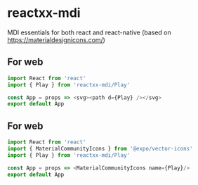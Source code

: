 # reactxx-mdi
MDI essentials for both react and react-native (based on https://materialdesignicons.com/)


## For web
```typescript
import React from 'react'
import { Play } from 'reactxx-mdi/Play'

const App = props => <svg><path d={Play} /></svg>
export default App
```

## For web
```typescript
import React from 'react'
import { MaterialCommunityIcons } from '@expo/vector-icons'
import { Play } from 'reactxx-mdi/Play'

const App = props => <MaterialCommunityIcons name={Play}/>
export default App
